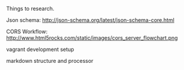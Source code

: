 Things to research.

Json schema: http://json-schema.org/latest/json-schema-core.html

CORS Workflow: http://www.html5rocks.com/static/images/cors_server_flowchart.png

vagrant development setup

markdown structure and processor

